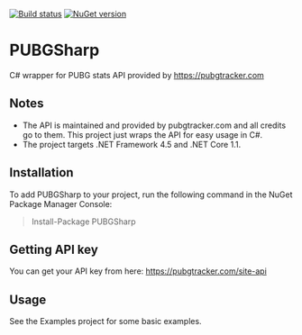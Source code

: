 [![Build status](https://ci.appveyor.com/api/projects/status/hb3fiwht7531imv6?svg=true)](https://ci.appveyor.com/project/eklypss/pubgsharp)
[![NuGet version](https://badge.fury.io/nu/PUBGSharp.svg)](https://badge.fury.io/nu/PUBGSharp)

# PUBGSharp
C# wrapper for PUBG stats API provided by https://pubgtracker.com

## Notes
* The API is maintained and provided by pubgtracker.com and all credits go to them. This project just wraps the API for easy usage in C#.
* The project targets .NET Framework 4.5 and .NET Core 1.1.

## Installation
To add PUBGSharp to your project, run the following command in the NuGet Package Manager Console:
>Install-Package PUBGSharp

## Getting API key
You can get your API key from here: https://pubgtracker.com/site-api

## Usage
See the Examples project for some basic examples.
